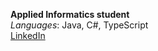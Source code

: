 **Applied Informatics student** <br>
*Languages*: Java, C#, TypeScript <br>
[LinkedIn](https://www.linkedin.com/in/otmar-nezdaril/)
